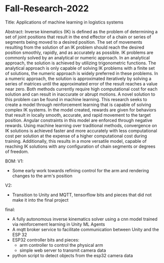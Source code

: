 # Fall-Research-2022
 
 Title: Applications of machine learning in logistics systems

Abstract:
Inverse kinematics (IK) is defined as the problem of determining a set of joint positions that result in the end effector of a chain or series of segments being moved to a desired position. The set of movements resulting from the solution of an IK problem should reach the desired position smoothly, rapidly, and as accurately as possible. IK problems are commonly solved by an analytical or numeric approach. In an analytical approach, the solution is achieved by utilizing trigonometric functions. The analytical approach is only capable of solving IK problems with a finite set of solutions, the numeric approach is widely preferred in these problems. In a numeric approach, the solution is approximated iteratively by solving a series of matrices until the approximated error of the result reaches a value near zero. Both methods currently require high computational cost for each solution and can result in inaccurate or abrupt motions. A novel solution to this problem can be found in machine learning. This research seeks to create a model through reinforcement learning that is capable of solving complex IK systems. In the model created, rewards are given for behaviors that result in locally smooth, accurate, and rapid movement to the target position. Angular constraints in this model are enforced through negative rewards. Using machine learning over traditional methods, convergence on IK solutions is achieved faster and more accurately with less computational cost per solution at the expense of a higher computational cost during training. Additionally, this results in a more versatile model, capable of reaching IK solutions with any configuration of chain segments or degrees of freedom.

BOM:
 V1: 
  - Some early work towards refining control for the arm and rendering changes to the arm's position

 V2:
  - Transition to Unity and MQTT, tensorflow bits and pieces that did not make it into the final project

 final:
  - A fully autonomous inverse kinematics solver using a cnn model trained via reinforcement learning in Unity ML Agents
  - A mqtt broker service to facilitate communication between Unity and the ESP 32
  - ESP32 controller bits and pieces:
    - arm controller to control the physical arm
    - simple web server to transmit camera data
  - python script to detect objects from the esp32 camera data
